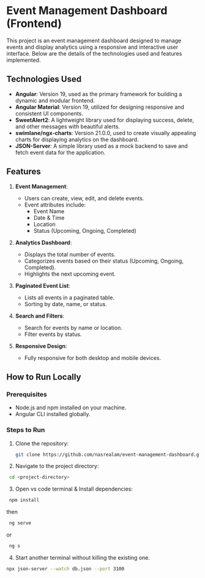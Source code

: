 # Event Management Dashboard (Frontend)

This project is an event management dashboard designed to manage events and display analytics using a responsive and interactive user interface. Below are the details of the technologies used and features implemented.

## Technologies Used

- **Angular**: Version 19, used as the primary framework for building a dynamic and modular frontend.
- **Angular Material**: Version 19, utilized for designing responsive and consistent UI components.
- **SweetAlert2**: A lightweight library used for displaying success, delete, and other messages with beautiful alerts.
- **swimlane/ngx-charts**: Version 21.0.0, used to create visually appealing charts for displaying analytics on the dashboard.
- **JSON-Server**: A simple library used as a mock backend to save and fetch event data for the application.

## Features

1. **Event Management**:

   - Users can create, view, edit, and delete events.
   - Event attributes include:
     - Event Name
     - Date & Time
     - Location
     - Status (Upcoming, Ongoing, Completed)

2. **Analytics Dashboard**:

   - Displays the total number of events.
   - Categorizes events based on their status (Upcoming, Ongoing, Completed).
   - Highlights the next upcoming event.

3. **Paginated Event List**:

   - Lists all events in a paginated table.
   - Sorting by date, name, or status.

4. **Search and Filters**:

   - Search for events by name or location.
   - Filter events by status.

5. **Responsive Design**:
   - Fully responsive for both desktop and mobile devices.

## How to Run Locally

### Prerequisites

- Node.js and npm installed on your machine.
- Angular CLI installed globally.

### Steps to Run

1. Clone the repository:

   ```bash
   git clone https://github.com/nasrealam/event-management-dashboard.git

   ```

2. Navigate to the project directory:

```bash
 cd <project-directory>
```

3. Open vs code terminal & Install dependencies:

```bash
 npm install
```

then

```bash
 ng serve
```

or

```bash
 ng s
```

4. Start another terminal without killing the existing one.

```bash
npx json-server --watch db.json --port 3100
```
